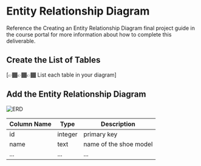 # Entity Relationship Diagram

Reference the Creating an Entity Relationship Diagram final project guide in the course portal for more information about how to complete this deliverable.

## Create the List of Tables

[👉🏾👉🏾👉🏾 List each table in your diagram]

## Add the Entity Relationship Diagram

![ERD](https://dbdiagram.io/d/dottify-demo-671abe0a97a66db9a331a06e)

| Column Name | Type | Description |
|-------------|------|-------------|
| id | integer | primary key |
| name | text | name of the shoe model |
| ... | ... | ... |
